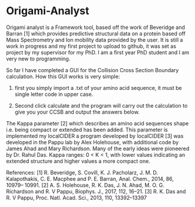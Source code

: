 # Origami-Analyst
Origami analyst is a Framework tool, based off the work of Beveridge and Barran [1] which provides predictive structural data on a protein based off Mass Spectrometry and Ion mobility data provided by the user.
It is still a work in progress and my first project to upload to github, it was set as project by my supervisor for my PhD.
I am a first year PhD student and I am very new to programming.


So far I have completed a GUI for the Collision Cross Section Boundary calculation. How this GUI works is very simple:

1. first you simply import a <filename>.txt of your amino acid sequence, it must be single letter code in upper case.

2. Second click calculate and the program will carry out the calculation to give you your CCSB and output the answers below.

The Kappa parameter [2] which describes an amino acid sequences shape i.e. being compact or extended has been added. This parameter 
is implemented my localCIDER a program developed by localCIDER [3] was developed in the Pappu lab by Alex Holehouse, with additional code by James Ahad and Mary Richardson. Many of the early ideas were pioneered by Dr. Rahul Das.
Kappa ranges: 0 < K < 1, with lower values indicating an extended structure and higher values a more compact one.


References:
[1] R. Beveridge, S. Covill, K. J. Pacholarz, J. M. D. Kalapothakis, C. E. Macphee and P. E. Barran, Anal. Chem., 2014, 86, 10979–     10991.
[2] A. S. Holehouse, R. K. Das, J. N. Ahad, M. O. G. Richardson and R. V Pappu, Biophys. J., 2017, 112, 16–21.
[3] R. K. Das and R. V Pappu, Proc. Natl. Acad. Sci., 2013, 110, 13392–13397

